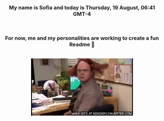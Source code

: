 


<div align="center">
<h3 >My name is Sofia and today is Thursday, 19 August, 06:41 GMT-4</h3><br>
<h3 >For now, me and my personalities are working to create a fun Readme 👋
</h3><br>
<img src='img/dwight.gif' alt='working...'/>
</div>
